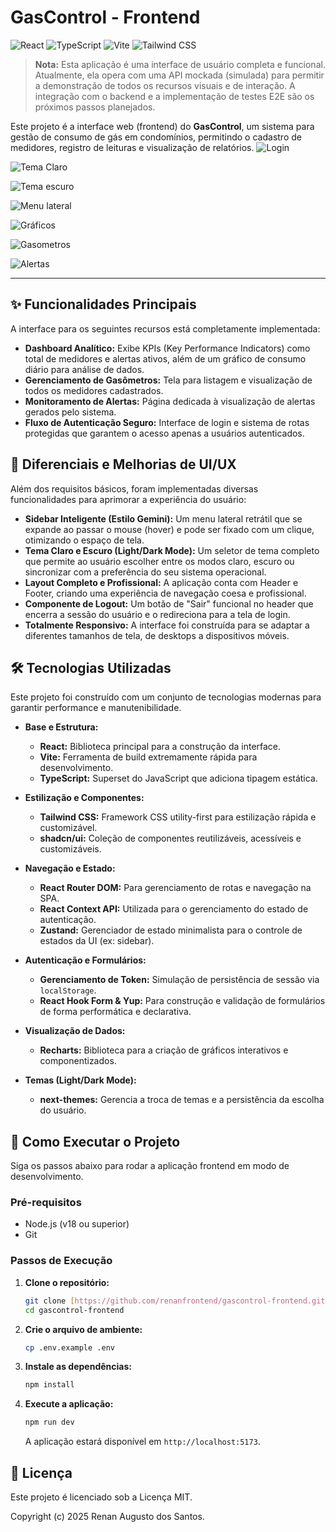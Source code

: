 # GasControl - Frontend

![React](https://img.shields.io/badge/React-20232A?style=for-the-badge&logo=react&logoColor=61DAFB)
![TypeScript](https://img.shields.io/badge/TypeScript-007ACC?style=for-the-badge&logo=typescript&logoColor=white)
![Vite](https://img.shields.io/badge/Vite-646CFF?style=for-the-badge&logo=vite&logoColor=white)
![Tailwind CSS](https://img.shields.io/badge/Tailwind_CSS-38B2AC?style=for-the-badge&logo=tailwind-css&logoColor=white)

> **Nota:** Esta aplicação é uma interface de usuário completa e funcional. Atualmente, ela opera com uma API mockada (simulada) para permitir a demonstração de todos os recursos visuais e de interação. A integração com o backend e a implementação de testes E2E são os próximos passos planejados.

Este projeto é a interface web (frontend) do **GasControl**, um sistema para gestão de consumo de gás em condomínios, permitindo o cadastro de medidores, registro de leituras e visualização de relatórios.
![Login](./login.png)

![Tema Claro](./dashboard-3-sidebar.png)

![Tema escuro](./dashboard-1-dark.png)

![Menu lateral](./dashboard-3-sidebar.png)

![Gráficos](./dashboard-chart.png)

![Gasometros](./gasometros.png)

![Alertas](./alertas.png)


---

## ✨ Funcionalidades Principais
A interface para os seguintes recursos está completamente implementada:

-   **Dashboard Analítico:** Exibe KPIs (Key Performance Indicators) como total de medidores e alertas ativos, além de um gráfico de consumo diário para análise de dados.
-   **Gerenciamento de Gasômetros:** Tela para listagem e visualização de todos os medidores cadastrados.
-   **Monitoramento de Alertas:** Página dedicada à visualização de alertas gerados pelo sistema.
-   **Fluxo de Autenticação Seguro:** Interface de login e sistema de rotas protegidas que garantem o acesso apenas a usuários autenticados.

## 💎 Diferenciais e Melhorias de UI/UX
Além dos requisitos básicos, foram implementadas diversas funcionalidades para aprimorar a experiência do usuário:

-   **Sidebar Inteligente (Estilo Gemini):** Um menu lateral retrátil que se expande ao passar o mouse (hover) e pode ser fixado com um clique, otimizando o espaço de tela.
-   **Tema Claro e Escuro (Light/Dark Mode):** Um seletor de tema completo que permite ao usuário escolher entre os modos claro, escuro ou sincronizar com a preferência do seu sistema operacional.
-   **Layout Completo e Profissional:** A aplicação conta com Header e Footer, criando uma experiência de navegação coesa e profissional.
-   **Componente de Logout:** Um botão de "Sair" funcional no header que encerra a sessão do usuário e o redireciona para a tela de login.
-   **Totalmente Responsivo:** A interface foi construída para se adaptar a diferentes tamanhos de tela, de desktops a dispositivos móveis.

## 🛠️ Tecnologias Utilizadas
Este projeto foi construído com um conjunto de tecnologias modernas para garantir performance e manutenibilidade.

-   **Base e Estrutura:**
    -   **React:** Biblioteca principal para a construção da interface.
    -   **Vite:** Ferramenta de build extremamente rápida para desenvolvimento.
    -   **TypeScript:** Superset do JavaScript que adiciona tipagem estática.

-   **Estilização e Componentes:**
    -   **Tailwind CSS:** Framework CSS utility-first para estilização rápida e customizável.
    -   **shadcn/ui:** Coleção de componentes reutilizáveis, acessíveis e customizáveis.

-   **Navegação e Estado:**
    -   **React Router DOM:** Para gerenciamento de rotas e navegação na SPA.
    -   **React Context API:** Utilizada para o gerenciamento do estado de autenticação.
    -   **Zustand:** Gerenciador de estado minimalista para o controle de estados da UI (ex: sidebar).

-   **Autenticação e Formulários:**
    -   **Gerenciamento de Token:** Simulação de persistência de sessão via `localStorage`.
    -   **React Hook Form & Yup:** Para construção e validação de formulários de forma performática e declarativa.

-   **Visualização de Dados:**
    -   **Recharts:** Biblioteca para a criação de gráficos interativos e componentizados.

-   **Temas (Light/Dark Mode):**
    -   **next-themes:** Gerencia a troca de temas e a persistência da escolha do usuário.

## 🚀 Como Executar o Projeto

Siga os passos abaixo para rodar a aplicação frontend em modo de desenvolvimento.

### Pré-requisitos
-   Node.js (v18 ou superior)
-   Git

### Passos de Execução

1.  **Clone o repositório:**
    ```bash
    git clone [https://github.com/renanfrontend/gascontrol-frontend.git](https://github.com/renanfrontend/gascontrol-frontend.git)
    cd gascontrol-frontend
    ```

2.  **Crie o arquivo de ambiente:**
    ```bash
    cp .env.example .env
    ```

3.  **Instale as dependências:**
    ```bash
    npm install
    ```

4.  **Execute a aplicação:**
    ```bash
    npm run dev
    ```
    A aplicação estará disponível em `http://localhost:5173`.

## 📝 Licença
Este projeto é licenciado sob a Licença MIT.

Copyright (c) 2025 Renan Augusto dos Santos.